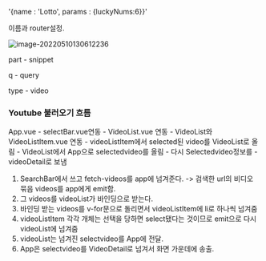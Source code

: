 '{name : 'Lotto', params : {luckyNums:6}}'

이름과 router설정.

![image-20220510130612236](C:\Users\kiki2\AppData\Roaming\Typora\typora-user-images\image-20220510130612236.png)



part - snippet

q - query

type - video

### Youtube 불러오기 흐름

App.vue - selectBar.vue연동 - VideoList.vue 연동 - VideoList와 VideoListItem.vue 연동 - videoListItem에서 selected된 video를 VideoList로 올림 - VideoList에서 App으로 selectedvideo를 올림 - 다시 Selectedvideo정보를 - videoDetail로 보냄





1. SearchBar에서 쓰고 fetch-videos를 app에 넘겨준다. -> 검색한 url의 비디오 묶음 videos를 app에게 emit함.
2. 그 videos를 videoList가 바인딩으로 받는다.
3. 바인딩 받는 videos를 v-for문으로 돌리면서 videoListItem에 li로 하나씩 넘겨줌
4. videoListItem 각각 개체는 선택을 당하면 select됐다는 것이므로 emit으로 다시 videoList에 넘겨줌
5. videoList는 넘겨진 selectvideo를 App에 전달.
6. App은 selectvideo를 VideoDetail로 넘겨서 화면 가운데에 송출.